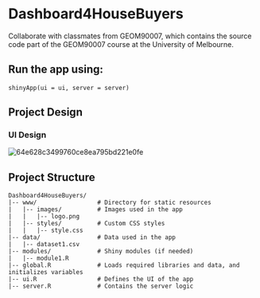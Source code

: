 # Dashboard4HouseBuyers

Collaborate with classmates from GEOM90007, which contains the source code part of the GEOM90007 course at the University of Melbourne.

## Run the app using:
`shinyApp(ui = ui, server = server)`

## Project Design
### UI Design
![64e628c3499760ce8ea795bd221e0fe](https://github.com/KerrYuan/Dashboard4HouseBuyers/assets/112842070/71a52c5c-a0bc-4827-b70b-6695e5a2c3b0)

## Project Structure
```
Dashboard4HouseBuyers/
|-- www/                 # Directory for static resources
|   |-- images/          # Images used in the app
|   |   |-- logo.png
|   |-- styles/          # Custom CSS styles
|   |   |-- style.css
|-- data/                # Data used in the app
|   |-- dataset1.csv
|-- modules/             # Shiny modules (if needed)
|   |-- module1.R
|-- global.R             # Loads required libraries and data, and initializes variables
|-- ui.R                 # Defines the UI of the app
|-- server.R             # Contains the server logic
```

